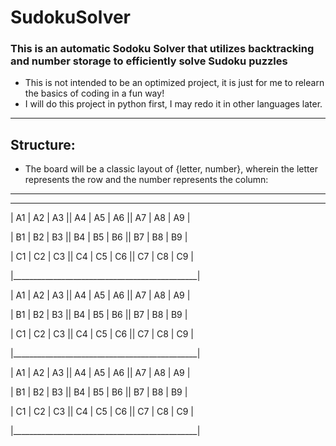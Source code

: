 # SudokuSolver

### This is an automatic Sodoku Solver that utilizes backtracking and number storage to efficiently solve Sudoku puzzles

* This is not intended to be an optimized project, it is just for me to relearn the basics of coding in a fun way!
* I will do this project in python first, I may redo it in other languages later.

________________________________________________

## Structure:

* The board will be a classic layout of {letter, number}, wherein the letter represents the row and the number represents the column:

________________________________________________
________________________________________________

| A1 | A2 | A3 || A4 | A5 | A6 || A7 | A8 | A9 |

| B1 | B2 | B3 || B4 | B5 | B6 || B7 | B8 | B9 |

| C1 | C2 | C3 || C4 | C5 | C6 || C7 | C8 | C9 |

|______________________________________________|

| A1 | A2 | A3 || A4 | A5 | A6 || A7 | A8 | A9 |

| B1 | B2 | B3 || B4 | B5 | B6 || B7 | B8 | B9 |

| C1 | C2 | C3 || C4 | C5 | C6 || C7 | C8 | C9 |

|______________________________________________|

| A1 | A2 | A3 || A4 | A5 | A6 || A7 | A8 | A9 |

| B1 | B2 | B3 || B4 | B5 | B6 || B7 | B8 | B9 |

| C1 | C2 | C3 || C4 | C5 | C6 || C7 | C8 | C9 |

|______________________________________________|


